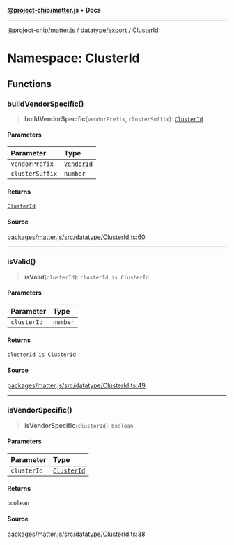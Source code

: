 [**@project-chip/matter.js**](../../../../README.md) • **Docs**

***

[@project-chip/matter.js](../../../../modules.md) / [datatype/export](../../README.md) / ClusterId

# Namespace: ClusterId

## Functions

### buildVendorSpecific()

> **buildVendorSpecific**(`vendorPrefix`, `clusterSuffix`): [`ClusterId`](../../README.md#clusterid)

#### Parameters

| Parameter | Type |
| :------ | :------ |
| `vendorPrefix` | [`VendorId`](../../README.md#vendorid) |
| `clusterSuffix` | `number` |

#### Returns

[`ClusterId`](../../README.md#clusterid)

#### Source

[packages/matter.js/src/datatype/ClusterId.ts:60](https://github.com/project-chip/matter.js/blob/7a8cbb56b87d4ccf34bec5a9a95ab40a1711324f/packages/matter.js/src/datatype/ClusterId.ts#L60)

***

### isValid()

> **isValid**(`clusterId`): `clusterId is ClusterId`

#### Parameters

| Parameter | Type |
| :------ | :------ |
| `clusterId` | `number` |

#### Returns

`clusterId is ClusterId`

#### Source

[packages/matter.js/src/datatype/ClusterId.ts:49](https://github.com/project-chip/matter.js/blob/7a8cbb56b87d4ccf34bec5a9a95ab40a1711324f/packages/matter.js/src/datatype/ClusterId.ts#L49)

***

### isVendorSpecific()

> **isVendorSpecific**(`clusterId`): `boolean`

#### Parameters

| Parameter | Type |
| :------ | :------ |
| `clusterId` | [`ClusterId`](../../README.md#clusterid) |

#### Returns

`boolean`

#### Source

[packages/matter.js/src/datatype/ClusterId.ts:38](https://github.com/project-chip/matter.js/blob/7a8cbb56b87d4ccf34bec5a9a95ab40a1711324f/packages/matter.js/src/datatype/ClusterId.ts#L38)
